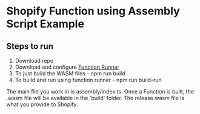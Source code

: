 # Shopify Function using Assembly Script Example

## Steps to run
1. Download repo
2. Download and configure [Function Runner](https://github.com/Shopify/function-runner) 
3. To just build the WASM files - npm run build
3. To build and run using function runner - npm run build-run

The main file you work in is assembly/index.ts.
Once a Function is built, the .wasm file will be available in the 'build' folder. The release.wasm file is what you provide to Shopify.




